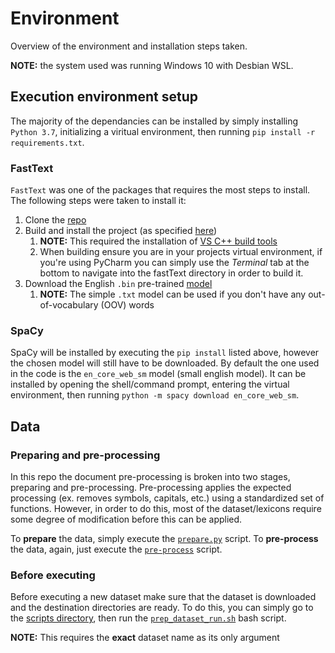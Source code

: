 # Environment

Overview of the environment and installation steps taken.

**NOTE:** the system used was running Windows 10 with Desbian WSL.

## Execution environment setup

The majority of the dependancies can be installed by simply installing `Python 3.7`, 
initializing a viritual environment, then running `pip install -r requirements.txt`.

### FastText

`FastText` was one of the packages that requires the most steps to install.
The following steps were taken to install it:

1. Clone the [repo](https://github.com/facebookresearch/fastText)
2. Build and install the project (as specified [here](https://github.com/facebookresearch/fastText/tree/master/python))
    1. **NOTE:** This required the installation of [VS C++ build tools](https://visualstudio.microsoft.com/downloads/#build-tools-for-visual-studio-2017)
    2. When building ensure you are in your projects virtual environment, if you're using PyCharm you can simply use the 
    *Terminal* tab at the bottom to navigate into the fastText directory in order to build it.
3. Download the English `.bin` pre-trained [model](https://fasttext.cc/docs/en/crawl-vectors.html)
    1. **NOTE:** The simple `.txt` model can be used if you don't have any out-of-vocabulary (OOV) words

### SpaCy

SpaCy will be installed by executing the `pip install` listed above, however the chosen model will still have to be downloaded.
By default the one used in the code is the `en_core_web_sm` model (small english model).
It can be installed by opening the shell/command prompt, entering the virtual environment, then running `python -m spacy download en_core_web_sm`.

## Data

### Preparing and pre-processing

In this repo the document pre-processing is broken into two stages, preparing and pre-processing.
Pre-processing applies the expected processing (ex. removes symbols, capitals, etc.) using a standardized set of functions.
However, in order to do this, most of the dataset/lexicons require some degree of modification before this can be applied.

To **prepare** the data, simply execute the [`prepare.py`](../execution/pre_processing/prepare.py) script.
To **pre-process** the data, again, just execute the [`pre-process`](../execution/pre_processing/pre_process.py) script.

### Before executing

Before executing a new dataset make sure that the dataset is downloaded and the destination directories are ready.
To do this, you can simply go to the [scripts directory](../utilities/scripts), then run the 
[`prep_dataset_run.sh`](../utilities/scripts/prep_dataset_run.sh) bash script.

**NOTE:** This requires the **exact** dataset name as its only argument
